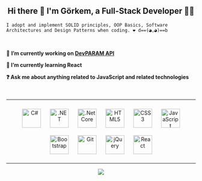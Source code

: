 
## <div align="center">Hi there 👋 I'm Görkem, a Full-Stack Developer 👨‍💻</div>

 
    I adopt and implement SOLID principles, OOP Basics, Software Architectures and Design Patterns when coding. ❤️ d==(◕◡◕)==b
   </br>
   
 🔭 <strong> I’m currently working  on [DevPARAM API](https://github.com/gorkemakcay/DevParamAPI)
  

 🌱 I’m currently learning React
  

 ❓ Ask me about anything related to JavaScript and related technologies
  </strong>
  
<br/>  
<hr />

<div align="center">  
<a href="https://docs.microsoft.com/en-us/dotnet/csharp/" target="_blank"><img style="margin: 10px" src="https://profilinator.rishav.dev/skills-assets/csharp-original.svg" alt="C#" height="50" /></a>  
<a href="https://dotnet.microsoft.com/download/dotnet-framework" target="_blank"><img style="margin: 10px" src="https://profilinator.rishav.dev/skills-assets/dot-net-original-wordmark.svg" alt=".NET" height="50" /></a>  
<a href="https://dotnet.microsoft.com/download" target="_blank"><img style="margin: 10px" src="https://profilinator.rishav.dev/skills-assets/dotnetcore.png" alt=".Net Core" height="50" /></a>  
<a href="https://en.wikipedia.org/wiki/HTML5" target="_blank"><img style="margin: 10px" src="https://profilinator.rishav.dev/skills-assets/html5-original-wordmark.svg" alt="HTML5" height="50" /></a>  
<a href="https://www.w3schools.com/css/" target="_blank"><img style="margin: 10px" src="https://profilinator.rishav.dev/skills-assets/css3-original-wordmark.svg" alt="CSS3" height="50" /></a>  
<a href="https://www.javascript.com/" target="_blank"><img style="margin: 10px" src="https://profilinator.rishav.dev/skills-assets/javascript-original.svg" alt="JavaScript" height="50" /></a>  
<a href="https://getbootstrap.com/docs/3.4/javascript/" target="_blank"><img style="margin: 10px" src="https://profilinator.rishav.dev/skills-assets/bootstrap-plain.svg" alt="Bootstrap" height="50" /></a>  
<a href="https://github.com/" target="_blank"><img style="margin: 10px" src="https://profilinator.rishav.dev/skills-assets/git-scm-icon.svg" alt="Git" height="50" /></a>  
<a href="https://jquery.com/" target="_blank"><img style="margin: 10px" src="https://profilinator.rishav.dev/skills-assets/jquery.png" alt="jQuery" height="50" /></a>  
<a href="https://reactjs.org/" target="_blank"><img style="margin: 10px" src="https://profilinator.rishav.dev/skills-assets/react-original-wordmark.svg" alt="React" height="50" /></a>  
</div>

<hr />

<div align="center"><img src="https://github-readme-stats.vercel.app/api/top-langs/?username=gorkemakcay&hide_border=true&layout=compact&theme=merko" align="center" /></div>  

<br/>
<!--   
<div align="center">
  <img src="https://github.com/gorkemakcay/gorkemakcay/blob/output/github-contribution-grid-snake.svg" width="100%">
</div>  

<br/><br/>
-->
      ____                  ____                      
     / __ \___  ___ ___    / __/__  __ _____________  
    / /_/ / _ \/ -_) _ \  _\ \/ _ \/ // / __/ __/ -_) 
    \____/ .__/\__/_//_/ /___/\___/\_,_/_/  \__/\__/  
       _/_/                  __  __   _               
      / __/  _____ ______ __/ /_/ /  (_)__  ___ _     
     / _/| |/ / -_) __/ // / __/ _ \/ / _ \/ _ `/ _ _ 
    /___/|___/\__/_/  \_, /\__/_//_/_/_//_/\_, (_|_|_)
                     /___/                /___/       
                     
                     

<div align="center" width="150px" height="100px"><a href="https://linkedin.com/in/gorkemakcay"><img src="https://cdn.cdnlogo.com/logos/l/37/linkedin.svg" height="100px"></a></div>  

